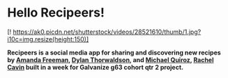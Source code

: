 # Hello Recipeers!

[! https://ak0.picdn.net/shutterstock/videos/28521610/thumb/1.jpg?i10c=img.resize(height:150)]

**Recipeers is a social media app for sharing and discovering new recipes by [Amanda Freeman](https://github.com/mandafae),  [Dylan Thorwaldson](https://github.com/DTThor), and [Michael Quiroz](https://github.com/cocomjolk), [Rachel Cavin](https://github.com/Rmcavin) built in a week for Galvanize g63 cohort qtr 2 project.**
